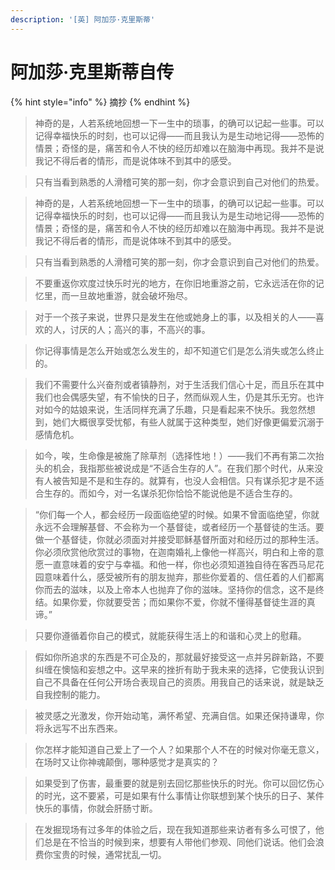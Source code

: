 ```yaml
---
description: '[英] 阿加莎·克里斯蒂'
---
```


# 阿加莎·克里斯蒂自传

{% hint style="info" %}
摘抄
{% endhint %}

> 神奇的是，人若系统地回想一下一生中的琐事，的确可以记起一些事。可以记得幸福快乐的时刻，也可以记得——而且我认为是生动地记得——恐怖的情景；奇怪的是，痛苦和令人不快的经历却难以在脑海中再现。我并不是说我记不得后者的情形，而是说体味不到其中的感受。

> 只有当看到熟悉的人滑稽可笑的那一刻，你才会意识到自己对他们的热爱。

> 神奇的是，人若系统地回想一下一生中的琐事，的确可以记起一些事。可以记得幸福快乐的时刻，也可以记得——而且我认为是生动地记得——恐怖的情景；奇怪的是，痛苦和令人不快的经历却难以在脑海中再现。我并不是说我记不得后者的情形，而是说体味不到其中的感受。

> 只有当看到熟悉的人滑稽可笑的那一刻，你才会意识到自己对他们的热爱。

> 不要重返你欢度过快乐时光的地方，在你旧地重游之前，它永远活在你的记忆里，而一旦故地重游，就会破坏殆尽。

> 对于一个孩子来说，世界只是发生在他或她身上的事，以及相关的人——喜欢的人，讨厌的人；高兴的事，不高兴的事。

> 你记得事情是怎么开始或怎么发生的，却不知道它们是怎么消失或怎么终止的。

> 我们不需要什么兴奋剂或者镇静剂，对于生活我们信心十足，而且乐在其中我们也会偶感失望，有不愉快的日子，然而纵观人生，仍是其乐无穷。也许对如今的姑娘来说，生活同样充满了乐趣，只是看起来不快乐。我忽然想到，她们大概很享受忧郁，有些人就属于这种类型，她们好像更偏爱沉溺于感情危机。

> 如今，唉，生命像是被施了除草剂（选择性地！）——我们不再有第二次抬头的机会，我指那些被说成是“不适合生存的人”。在我们那个时代，从来没有人被告知是不是和生存的。就算有，也没人会相信。只有谋杀犯才是不适合生存的。而如今，对一名谋杀犯你恰恰不能说他是不适合生存的。

> “你们每一个人，都会经历一段面临绝望的时候。如果不曾面临绝望，你就永远不会理解基督、不会称为一个基督徒，或者经历一个基督徒的生活。要做一个基督徒，你就必须面对并接受耶稣基督所面对和经历过的那种生活。你必须欣赏他欣赏过的事物，在迦南婚礼上像他一样高兴，明白和上帝的意愿一直意味着的安宁与幸福。和他一样，你也必须知道独自待在客西马尼花园意味着什么，感受被所有的朋友抛弃，那些你爱着的、信任着的人们都离你而去的滋味，以及上帝本人也抛弃了你的滋味。坚持你的信念，这不是终结。如果你爱，你就要受苦；而如果你不爱，你就不懂得基督徒生涯的真谛。”

> 只要你遵循着你自己的模式，就能获得生活上的和谐和心灵上的慰藉。

> 假如你所追求的东西是不可企及的，那就最好接受这一点并另辟新路，不要纠缠在懊恼和妄想之中。这早来的挫折有助于我未来的选择，它使我认识到自己不具备在任何公开场合表现自己的资质。用我自己的话来说，就是缺乏自我控制的能力。

> 被灵感之光激发，你开始动笔，满怀希望、充满自信。如果还保持谦卑，你将永远写不出东西来。

> 你怎样才能知道自己爱上了一个人？如果那个人不在的时候对你毫无意义，在场时又让你神魂颠倒，哪种感觉才是真实的？

> 如果受到了伤害，最重要的就是别去回忆那些快乐的时光。你可以回忆伤心的时光，这不要紧，可是如果有什么事情让你联想到某个快乐的日子、某件快乐的事情，你就会肝肠寸断。

> 在发掘现场有过多年的体验之后，现在我知道那些来访者有多么可恨了，他们总是在不恰当的时候到来，想要有人带他们参观、同他们说话。他们会浪费你宝贵的时候，通常扰乱一切。


